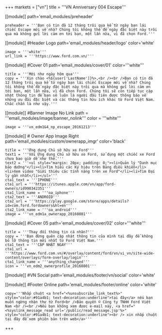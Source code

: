 +++
markets = ["vn"]
title = '''VN Anniversary 004 Escape'''

[[module]]
path='email_modules/preheader'

	preheader = '''Bạn có tin đã 12 tháng trôi qua kể từ ngày bạn lái chiếc Escape mới về nhà? Chúng tôi không thể để ngày đặc biệt này trôi qua mà không gửi lời cảm ơn tới bạn, một lần nữa, vì đã chọn Ford.'''

[[module]] #Header Logo
path='email_modules/header/logo'
color='white'

	image = '''white'''
	url_link = '''https://www.ford.com.vn/'''

[[module]] #Cover 01
path='email_modules/cover/01'
color='''white'''
 
	title = '''Mới như ngày hôm qua'''
	copy = '''Xin chào <%${user['LastName']}%>,<br /><br />Bạn có tin đã 12 tháng trôi qua kể từ ngày bạn lái chiếc Escape mới về nhà? Chúng tôi không thể để ngày đặc biệt này trôi qua mà không gửi lời cảm ơn tới bạn, một lần nữa, vì đã chọn Ford. Chúng tôi sẽ còn tiếp tục cập nhật thông tin để bạn sẽ luôn là người đầu tiên được thông báo về những ưu đãi đặc biệt và các thông tin hữu ích khác từ Ford Việt Nam. Chắc chắn là như vậy.'''

[[module]] #Banner Image No Link
path = '''email_modules/image/banner_nolink'''
color = '''white'''

	image = '''vn_edm1&4_np_escape_20161213'''

[[module]] # Owner App Image Right
path='email_modules/custom/ownerapp_imgr'
color='black'

	title = '''Ứng dụng Chủ sở hữu xe Ford'''
	text1 = '''Với Ứng dụng Chủ sở hữu xe Ford, sử dụng một chiếc xe Ford chưa bao giờ dễ như thế.'''
	text2 = '''<ul style="margin: 20px; padding: 0;"><li>Quản lý "Danh mục bảo dưỡng"</li><li>Tìm hiểu các Ký hiệu trên Bảng điều khiển</li><li>Xem video "Giới thiệu các tính năng trên xe Ford"</li><li>Tìm Đại lý gần nhất</li></ul>'''
	cta1_text = '''IPHONE'''
	cta1_url = '''https://itunes.apple.com/vn/app/ford-owners/id990342351'''
	cta1_link_name = '''oa_iphone'''
	cta2_text = '''ANDROID'''
	cta2_url = '''https://play.google.com/store/apps/details?id=com.ford.fordowners&hl=en'''
	cta2_link_name = '''oa_android'''
	image = '''vn_edm1a_ownerapp_20160801'''

[[module]] #Cover 05
path='email_modules/cover/02'
color='''white'''

	title = '''Thay đổi thông tin cá nhân?'''
	copy = '''Bạn đừng quên cập nhật thông tin của mình tại đây để không bỏ lỡ thông tin mới nhất từ Ford Việt Nam.'''
	cta1_text = '''CẬP NHẬT NGAY'''
	cta1_url = '''https://www.ford.com.vn/#/overlay/content/ford/vn/vi_vn/site-wide-content/overlays/form-overlay/login'''
	cta1_link_name = '''anything_changed'''
	icon = '''vn_edm2_ownerprofile_20160801'''

[[module]] #VN Social
path='email_modules/footer/vn/social'
color='white'

[[module]] #Footer Online
path='email_modules/footer/online'
color='white'

	copy='''Nhấp chuột <a href="<%unsubscribe_link_text%>" style="color:#91a4b1; text-decoration:underline">tại đây</a> nếu bạn muốn ngừng nhận thư từ Ford<br />Bản quyền © Công ty TNHH Ford Việt Nam <br /><br />Nếu bạn không xem đươc e-mail này, <a href="<%syslink_message_read url='/public/read_message.jsp'%>" style="color:#91a4b1; text-decoration:underline"><br /> xin nhấp chuột tại đây để xem phiên bản trên web</a>'''

+++